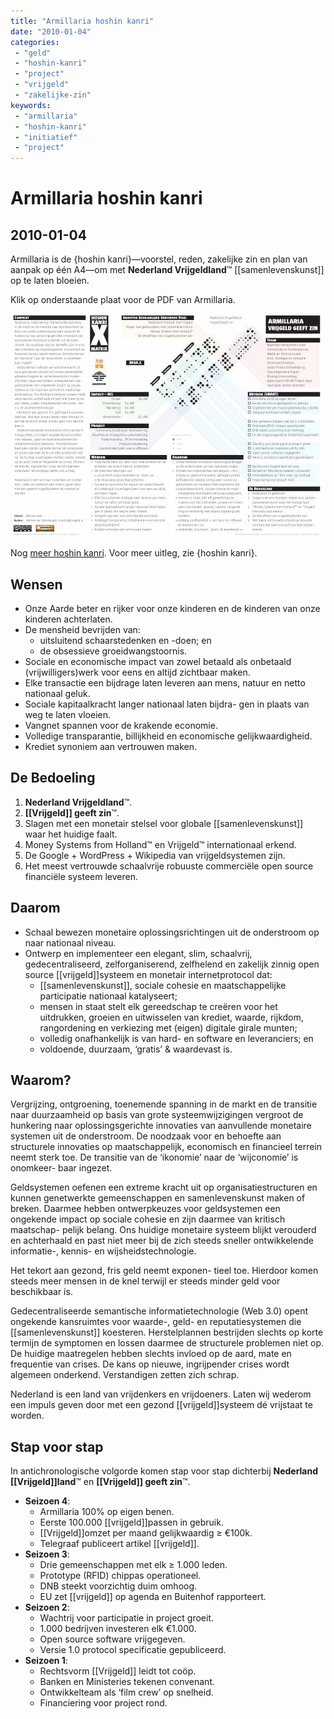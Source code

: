 ```yaml
---
title: "Armillaria hoshin kanri"
date: "2010-01-04"
categories:
 - "geld"
 - "hoshin-kanri"
 - "project"
 - "vrijgeld"
 - "zakelijke-zin"
keywords:
 - "armillaria"
 - "hoshin-kanri"
 - "initiatief"
 - "project"
---
```

# Armillaria hoshin kanri
## 2010-01-04

Armillaria is de {hoshin kanri}—voorstel, reden, zakelijke zin en plan van aanpak op één A4—om met **Nederland Vrijgeldland**™ [[samenlevenskunst]] op te laten bloeien.

Klik op onderstaande plaat voor de PDF van Armillaria.

<a href="Aardbron-Vrijgeld-Armillaria-hoshin-kanri-2.0.pdf" download><img src="aardbron-vrijgeld-armillaria-hoshin-kanri-2.0.jpg"></a>

Nog [meer hoshin kanri](hoshin-kanri). Voor meer uitleg, zie {hoshin kanri}.

## Wensen

- Onze Aarde beter en rijker voor onze kinderen en de kinderen van onze kinderen achterlaten.
- De mensheid bevrijden van:
   - uitsluitend schaarstedenken en -doen; en
   - de obsessieve groeidwangstoornis.
- Sociale en economische impact van zowel betaald als onbetaald (vrijwilligers)werk voor eens en altijd zichtbaar maken.
- Elke transactie een bijdrage laten leveren aan mens, natuur en netto nationaal geluk.
- Sociale kapitaalkracht langer nationaal laten bijdra- gen in plaats van weg te laten vloeien.
- Vangnet spannen voor de krakende economie.
- Volledige transparantie, billijkheid en economische gelijkwaardigheid.
- Krediet synoniem aan vertrouwen maken.

## De Bedoeling

1. **Nederland Vrijgeldland**™.
1. **[[Vrijgeld]] geeft zin**™.
1. Slagen met een monetair stelsel voor globale [[samenlevenskunst]] waar het huidige faalt.
1. Money Systems from Holland™ en Vrijgeld™ internationaal erkend.
1. De Google + WordPress + Wikipedia van vrijgeldsystemen zijn.
1. Het meest vertrouwde schaalvrije robuuste commerciële open source financiële systeem leveren.

## Daarom

- Schaal bewezen monetaire oplossingsrichtingen uit de onderstroom op naar nationaal niveau.
- Ontwerp en implementeer een elegant, slim, schaalvrij, gedecentraliseerd, zelforganiserend, zelfhelend en zakelijk zinnig open source [[vrijgeld]]systeem en monetair internetprotocol dat:
  - [[samenlevenskunst]], sociale cohesie en maatschappelijke participatie nationaal katalyseert;
  - mensen in staat stelt elk gereedschap te creëren voor het uitdrukken, groeien en uitwisselen van krediet, waarde, rijkdom, rangordening en verkiezing met (eigen) digitale girale munten;
  - volledig onafhankelijk is van hard- en software en leveranciers; en
  - voldoende, duurzaam, ‘gratis’ & waardevast is.

## Waarom?
Vergrijzing, ontgroening, toenemende spanning in de markt en de transitie naar duurzaamheid op basis van grote systeemwijzigingen vergroot de hunkering naar oplossingsgerichte innovaties van aanvullende monetaire systemen uit de onderstroom. De noodzaak voor en behoefte aan structurele innovaties op maatschappelijk, economisch en financieel terrein neemt sterk toe. De transitie van de ‘ikonomie’ naar de ‘wijconomie’ is onomkeer- baar ingezet.

Geldsystemen oefenen een extreme kracht uit op organisatiestructuren en kunnen genetwerkte gemeenschappen en samenlevenskunst maken of breken. Daarmee hebben ontwerpkeuzes voor geldsystemen een ongekende impact op sociale cohesie en zijn daarmee van kritisch maatschap- pelijk belang. Ons huidige monetaire systeem blijkt verouderd en achterhaald en past niet meer bij de zich steeds sneller ontwikkelende informatie-, kennis- en wijsheidstechnologie.

Het tekort aan gezond, fris geld neemt exponen- tieel toe. Hierdoor komen steeds meer mensen in de knel terwijl er steeds minder geld voor beschikbaar is.

Gedecentraliseerde semantische informatietechnologie (Web 3.0) opent ongekende kansruimtes voor waarde-, geld- en reputatiesystemen die [[samenlevenskunst]] koesteren. Herstelplannen bestrijden slechts op korte termijn de symptomen en lossen daarmee de structurele problemen niet op. De huidige maatregelen hebben slechts invloed op de aard, mate en frequentie van crises. De kans op nieuwe, ingrijpender crises wordt algemeen onderkend. Verstandigen zetten zich schrap.

Nederland is een land van vrijdenkers en vrijdoeners. Laten wij wederom een impuls geven door met een gezond [[vrijgeld]]systeem dé vrijstaat te worden.

## Stap voor stap
 In antichronologische volgorde komen stap voor stap dichterbij **Nederland [[Vrijgeld]]land**™ en **[[Vrijgeld]] geeft zin**™.


- **Seizoen 4**:
   - Armillaria 100% op eigen benen.
   - Eerste 100.000 [[vrijgeld]]passen in gebruik.
   - [[Vrijgeld]]omzet per maand gelijkwaardig ≥ €100k.
   - Telegraaf publiceert artikel [[vrijgeld]].
- **Seizoen 3**:
   - Drie gemeenschappen met elk ≥ 1.000 leden.
   - Prototype (RFID) chippas operationeel.
   - DNB steekt voorzichtig duim omhoog.
   - EU zet [[vrijgeld]] op agenda en Buitenhof rapporteert.
- **Seizoen 2**:
   - Wachtrij voor participatie in project groeit.
   - 1.000 bedrijven investeren elk €1.000.
   - Open source software vrijgegeven.
   - Versie 1.0 protocol specificatie gepubliceerd.
- **Seizoen 1**:
   - Rechtsvorm [[Vrijgeld]] leidt tot coöp.
   - Banken en Ministeries tekenen convenant.
   - Ontwikkelteam als ‘film crew’ op snelheid.
   - Financiering voor project rond.